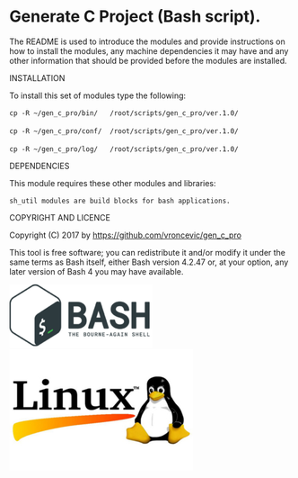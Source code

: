 Generate C Project (Bash script).
================================================================================

The README is used to introduce the modules and provide instructions on
how to install the modules, any machine dependencies it may have and any
other information that should be provided before the modules are installed.

INSTALLATION

To install this set of modules type the following:

	cp -R ~/gen_c_pro/bin/   /root/scripts/gen_c_pro/ver.1.0/

	cp -R ~/gen_c_pro/conf/  /root/scripts/gen_c_pro/ver.1.0/

	cp -R ~/gen_c_pro/log/   /root/scripts/gen_c_pro/ver.1.0/

DEPENDENCIES

This module requires these other modules and libraries:

	sh_util modules are build blocks for bash applications.

COPYRIGHT AND LICENCE

Copyright (C) 2017 by https://github.com/vroncevic/gen_c_pro

This tool is free software; you can redistribute it and/or modify
it under the same terms as Bash itself, either Bash version 4.2.47 or,
at your option, any later version of Bash 4 you may have available.

![alt tag](https://raw.githubusercontent.com/vroncevic/gen_c_pro/master/bash_logo.png)
![alt tag](https://raw.githubusercontent.com/vroncevic/gen_c_pro/master/linux_logo.jpg)

